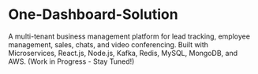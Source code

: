 # One-Dashboard-Solution
 A multi-tenant business management platform for lead tracking, employee management, sales, chats, and video conferencing. Built with Microservices, React.js, Node.js, Kafka, Redis, MySQL, MongoDB, and AWS. (Work in Progress - Stay Tuned!)
